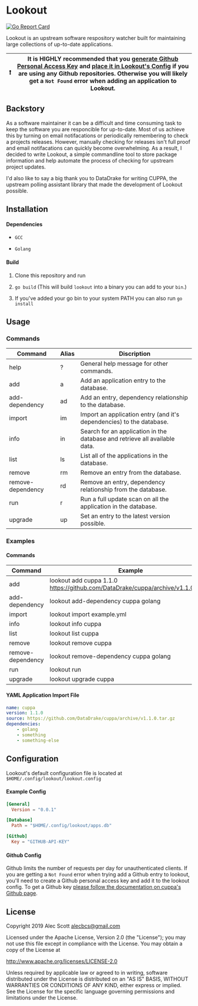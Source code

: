 # Lookout

[![Go Report Card](https://goreportcard.com/badge/github.com/alecbcs/lookout)](https://goreportcard.com/report/github.com/alecbcs/lookout)

Lookout is an upstream software respository watcher built for maintaining large collections of up-to-date applications.

| :exclamation: | It is **HIGHLY recommended** that you [generate Github Personal Access Key](https://help.github.com/en/articles/creating-a-personal-access-token-for-the-command-line#creating-a-token) and [place it in Lookout's Config](https://github.com/alecbcs/lookout#configuration) if you are using any Github repositories. Otherwise you will likely get a `Not Found` error when adding an application to Lookout. |
| ------------- | --------------------------------------------------------------------------------------------------------------------------------------------------------------------------------------------------------------------------------------------------------------------------------------------------------------------------------------------------------------------------------------------------------------- |

## Backstory

As a software maintainer it can be a difficult and time consuming task to keep the software you are responcible for up-to-date. Most of us achieve this by turning on email notifacations or periodically remembering to check a projects releases. However, manually checking for releases isn't full proof and email notifacations can quickly become overwhelming. As a result, I decided to write Lookout, a simple commandline tool to store package information and help automate the process of checking for upstream project updates.

I'd also like to say a big thank you to DataDrake for writing CUPPA, the upstream polling assistant library that made the development of Lookout possible.

## Installation

#### Dependencies

- `GCC`

- `Golang`

#### Build

1. Clone this repository and run

2. `go build` (This will build `lookout` into a binary you can add to your `bin`.)

3. If you've added your go bin to your system PATH you can also run `go install` 

## Usage

### Commands

| Command           | Alias | Discription                                                                |
| ----------------- | ----- | -------------------------------------------------------------------------- |
| help              | ?     | General help message for other commands.                                   |
| add               | a     | Add an application entry to the database.                                  |
| add-dependency    | ad    | Add an entry, dependency relationship to the database.                     |
| import            | im    | Import an application entry (and it's dependencies) to the database.       |
| info              | in    | Search for an application in the database and retrieve all available data. |
| list              | ls    | List all of the applications in the database.                              |
| remove            | rm    | Remove an entry from the database.                                         |
| remove-dependency | rd    | Remove an entry, dependency relationship from the database.                |
| run               | r     | Run a full update scan on all the application in the database.             |
| upgrade           | up    | Set an entry to the latest version possible.                               |

### Examples

#### Commands

| Command           | Example                                                                          |
| ----------------- | -------------------------------------------------------------------------------- |
| add               | lookout add cuppa 1.1.0 https://github.com/DataDrake/cuppa/archive/v1.1.0.tar.gz |
| add-dependency    | lookout add-dependency cuppa golang                                              |
| import            | lookout import example.yml                                                       |
| info              | lookout info cuppa                                                               |
| list              | lookout list cuppa                                                               |
| remove            | lookout remove cuppa                                                             |
| remove-dependency | lookout remove-dependency cuppa golang                                           |
| run               | lookout run                                                                      |
| upgrade           | lookout upgrade cuppa                                                            |

#### YAML Application Import File

```yaml
name: cuppa
version: 1.1.0
source: https://github.com/DataDrake/cuppa/archive/v1.1.0.tar.gz
dependencies: 
    - golang
    - something
    - something-else
```

## Configuration

Lookout's default configuration file is located at `$HOME/.config/lookout/lookout.config`

#### Example Config

```toml
[General]
  Version = "0.0.1"

[Database]
  Path = "$HOME/.config/lookout/apps.db"

[Github]
  Key = "GITHUB-API-KEY"
```

#### Github Config

Github limits the number of requests per day for unauthenticated clients. If you are getting a `Not Found` error when trying add a Github entry to lookout, you'll need to create a Github personal access key and add it to the lookout config. To get a Github key [please follow the documentation on cuppa's Github page](https://github.com/DataDrake/cuppa#github-personal-access-keys).

## License

Copyright 2019 Alec Scott <alecbcs@gmail.com>

Licensed under the Apache License, Version 2.0 (the "License");
you may not use this file except in compliance with the License.
You may obtain a copy of the License at

http://www.apache.org/licenses/LICENSE-2.0

Unless required by applicable law or agreed to in writing, software
distributed under the License is distributed on an "AS IS" BASIS,
WITHOUT WARRANTIES OR CONDITIONS OF ANY KIND, either express or implied.
See the License for the specific language governing permissions and
limitations under the License.
